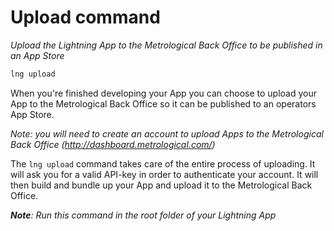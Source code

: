 # Upload command

_Upload the Lightning App to the Metrological Back Office to be published in an App Store_

```bash
lng upload
```

When you're finished developing your App you can choose to upload your App to the Metrological Back Office
so it can be published to an operators App Store.

_Note: you will need to create an account to upload Apps to the Metrological Back Office (http://dashboard.metrological.com/)_

The `lng upload` command takes care of the entire process of uploading. It will ask you for a valid API-key in order
to authenticate your account. It will then build and bundle up your App and upload it to the Metrological Back Office.

_**Note**: Run this command in the root folder of your Lightning App_
